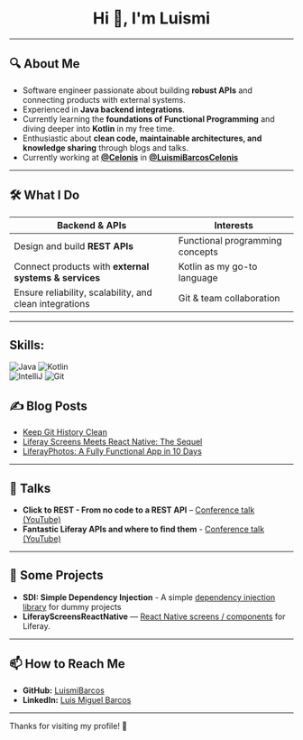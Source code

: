 <h1 align="center">Hi 👋, I'm Luismi</h1>

---

## 🔍 About Me

- Software engineer passionate about building **robust APIs** and connecting products with external systems.
- Experienced in **Java backend integrations**.
- Currently learning the **foundations of Functional Programming** and diving deeper into **Kotlin** in my free time.
- Enthusiastic about **clean code, maintainable architectures, and knowledge sharing** through blogs and talks.
- Currently working at **[@Celonis](https://github.com/celonis)** in **[@LuismiBarcosCelonis](https://github.com/LuismiBarcosCelonis)**

---

## 🛠 What I Do

| Backend & APIs | Interests |
|----------------|-----------------------|
| Design and build **REST APIs** | Functional programming concepts |
| Connect products with **external systems & services** | Kotlin as my go-to language |
| Ensure reliability, scalability, and clean integrations | Git & team collaboration |

---

## Skills:
![Java](https://img.shields.io/badge/Java-0071b0?style=for-the-badge&logo=openjdk&logoColor=white&labelColor=101010) 
![Kotlin](https://img.shields.io/badge/Kotlin-874BFD?style=for-the-badge&logo=kotlin&logoColor=white&labelColor=101010)
</br>
![IntelliJ](https://img.shields.io/badge/IntelliJ-ad3dd2?style=for-the-badge&logo=intellijidea&logoColor=white&labelColor=101010) 
![Git](https://img.shields.io/badge/Git-f05133?style=for-the-badge&logo=git&logoColor=orange&labelColor=101010)

## ✍️ Blog Posts
- [Keep Git History Clean](https://careers.celonis.com/blog/keep-git-history-clean)
- [Liferay Screens Meets React Native: The Sequel](https://liferay.dev/blogs/-/blogs/liferay-screens-meets-react-native-the-sequel)
- [LiferayPhotos: A Fully Functional App in 10 Days](https://liferay.dev/blogs/-/blogs/liferayphotos-a-fully-functional-app-in-10-days-using-liferay-screens-final-part-development-experience-)

---

## 🎤 Talks

- **Click to REST - From no code to a REST API** – [Conference talk (YouTube)](https://www.youtube.com/watch?v=Eszsvl1qZKk&t=4130s)
- **Fantastic Liferay APIs and where to find them** - [Conference talk (YouTube)](https://www.youtube.com/watch?v=PSxgzOfDe1Y&t=17166s)
---

## 📂 Some Projects
- **SDI: Simple Dependency Injection** - A simple [dependency injection library](https://github.com/LuismiBarcos/SDI) for dummy projects
- **LiferayScreensReactNative** — [React Native screens / components](https://github.com/LuismiBarcos/LiferayScreensReactNative) for Liferay.

---

## 📫 How to Reach Me

- **GitHub:** [LuismiBarcos](https://github.com/LuismiBarcos)
- **LinkedIn:** [Luis Miguel Barcos](https://es.linkedin.com/in/luismibarcos)

---

Thanks for visiting my profile! 🚀
